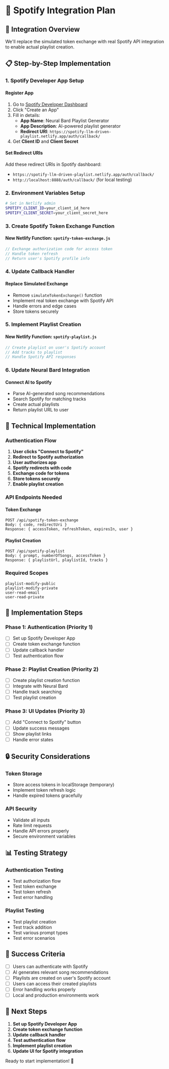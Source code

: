 # 🎵 Spotify Integration Plan

## 🎯 **Integration Overview**

We'll replace the simulated token exchange with real Spotify API integration to enable actual playlist creation.

## 📋 **Step-by-Step Implementation**

### **1. Spotify Developer App Setup**

#### **Register App**

1. Go to [Spotify Developer Dashboard](https://developer.spotify.com/dashboard/)
2. Click "Create an App"
3. Fill in details:
   - **App Name**: Neural Bard Playlist Generator
   - **App Description**: AI-powered playlist generator
   - **Redirect URI**: `https://spotify-llm-driven-playlist.netlify.app/auth/callback/`
4. Get **Client ID** and **Client Secret**

#### **Set Redirect URIs**

Add these redirect URIs in Spotify dashboard:

- `https://spotify-llm-driven-playlist.netlify.app/auth/callback/`
- `http://localhost:8888/auth/callback/` (for local testing)

### **2. Environment Variables Setup**

```bash
# Set in Netlify admin
SPOTIFY_CLIENT_ID=your_client_id_here
SPOTIFY_CLIENT_SECRET=your_client_secret_here
```

### **3. Create Spotify Token Exchange Function**

#### **New Netlify Function: `spotify-token-exchange.js`**

```javascript
// Exchange authorization code for access token
// Handle token refresh
// Return user's Spotify profile info
```

### **4. Update Callback Handler**

#### **Replace Simulated Exchange**

- Remove `simulateTokenExchange()` function
- Implement real token exchange with Spotify API
- Handle errors and edge cases
- Store tokens securely

### **5. Implement Playlist Creation**

#### **New Netlify Function: `spotify-playlist.js`**

```javascript
// Create playlist on user's Spotify account
// Add tracks to playlist
// Handle Spotify API responses
```

### **6. Update Neural Bard Integration**

#### **Connect AI to Spotify**

- Parse AI-generated song recommendations
- Search Spotify for matching tracks
- Create actual playlists
- Return playlist URL to user

## 🔧 **Technical Implementation**

### **Authentication Flow**

1. **User clicks "Connect to Spotify"**
2. **Redirect to Spotify authorization**
3. **User authorizes app**
4. **Spotify redirects with code**
5. **Exchange code for tokens**
6. **Store tokens securely**
7. **Enable playlist creation**

### **API Endpoints Needed**

#### **Token Exchange**

```text
POST /api/spotify-token-exchange
Body: { code, redirectUri }
Response: { accessToken, refreshToken, expiresIn, user }
```

#### **Playlist Creation**

```text
POST /api/spotify-playlist
Body: { prompt, numberOfSongs, accessToken }
Response: { playlistUrl, playlistId, tracks }
```

### **Required Scopes**

```text
playlist-modify-public
playlist-modify-private
user-read-email
user-read-private
```

## 🚀 **Implementation Steps**

### **Phase 1: Authentication (Priority 1)**

- [ ] Set up Spotify Developer App
- [ ] Create token exchange function
- [ ] Update callback handler
- [ ] Test authentication flow

### **Phase 2: Playlist Creation (Priority 2)**

- [ ] Create playlist creation function
- [ ] Integrate with Neural Bard
- [ ] Handle track searching
- [ ] Test playlist creation

### **Phase 3: UI Updates (Priority 3)**

- [ ] Add "Connect to Spotify" button
- [ ] Update success messages
- [ ] Show playlist links
- [ ] Handle error states

## 🔒 **Security Considerations**

### **Token Storage**

- Store access tokens in localStorage (temporary)
- Implement token refresh logic
- Handle expired tokens gracefully

### **API Security**

- Validate all inputs
- Rate limit requests
- Handle API errors properly
- Secure environment variables

## 📊 **Testing Strategy**

### **Authentication Testing**

- Test authorization flow
- Test token exchange
- Test token refresh
- Test error handling

### **Playlist Testing**

- Test playlist creation
- Test track addition
- Test various prompt types
- Test error scenarios

## 🎯 **Success Criteria**

- [ ] Users can authenticate with Spotify
- [ ] AI generates relevant song recommendations
- [ ] Playlists are created on user's Spotify account
- [ ] Users can access their created playlists
- [ ] Error handling works properly
- [ ] Local and production environments work

## 📝 **Next Steps**

1. **Set up Spotify Developer App**
2. **Create token exchange function**
3. **Update callback handler**
4. **Test authentication flow**
5. **Implement playlist creation**
6. **Update UI for Spotify integration**

Ready to start implementation! 🚀
